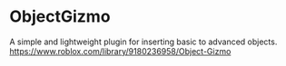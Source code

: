 # ObjectGizmo
A simple and lightweight plugin for inserting basic to advanced objects. https://www.roblox.com/library/9180236958/Object-Gizmo
